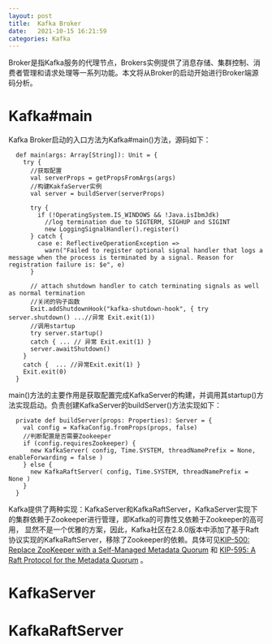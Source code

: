 ```yaml
---
layout: post 
title:  Kafka Broker
date:   2021-10-15 16:21:59 
categories: Kafka
---
```


Broker是指Kafka服务的代理节点，Brokers实例提供了消息存储、集群控制、消费者管理和请求处理等一系列功能。本文将从Broker的启动开始进行Broker端源码分析。

# Kafka#main

Kafka Broker启动的入口方法为Kafka#main()方法，源码如下：

```
  def main(args: Array[String]): Unit = {
    try {
      //获取配置
      val serverProps = getPropsFromArgs(args)
      //构建KakfaServer实例
      val server = buildServer(serverProps)

      try {
        if (!OperatingSystem.IS_WINDOWS && !Java.isIbmJdk)
          //log termination due to SIGTERM, SIGHUP and SIGINT
          new LoggingSignalHandler().register()
      } catch {
        case e: ReflectiveOperationException =>
          warn("Failed to register optional signal handler that logs a message when the process is terminated by a signal. Reason for registration failure is: $e", e)
      }

      // attach shutdown handler to catch terminating signals as well as normal termination
      //关闭的钩子函数
      Exit.addShutdownHook("kafka-shutdown-hook", { try server.shutdown() ...//异常 Exit.exit(1))
      //调用startup
      try server.startup()
      catch { ... // 异常 Exit.exit(1) }
      server.awaitShutdown()
    }
    catch {  ... //异常Exit.exit(1) }
    Exit.exit(0)
  }
```

main()方法的主要作用是获取配置完成KafkaServer的构建，并调用其startup()方法实现启动。负责创建KafkaServer的buildServer()方法实现如下：

```
  private def buildServer(props: Properties): Server = {
    val config = KafkaConfig.fromProps(props, false)
    //判断配置是否需要Zookeeper
    if (config.requiresZookeeper) {
      new KafkaServer( config, Time.SYSTEM, threadNamePrefix = None, enableForwarding = false )
    } else {
      new KafkaRaftServer( config, Time.SYSTEM, threadNamePrefix = None )
    }
  }
```

Kafka提供了两种实现：KafkaServer和KafkaRaftServer，KafkaServer实现下的集群依赖于Zookeeper进行管理，即Kafka的可靠性又依赖于Zookeeper的高可用，
显然不是一个优雅的方案，因此，Kafka社区在2.8.0版本中添加了基于Raft协议实现的KafkaRaftServer，移除了Zookeeper的依赖。具体可见[KIP-500: Replace ZooKeeper with a Self-Managed Metadata Quorum](https://cwiki.apache.org/confluence/display/KAFKA/KIP-500%3A+Replace+ZooKeeper+with+a+Self-Managed+Metadata+Quorum) 和 [KIP-595: A Raft Protocol for the Metadata Quorum](https://cwiki.apache.org/confluence/display/KAFKA/KIP-595%3A+A+Raft+Protocol+for+the+Metadata+Quorum) 。

# KafkaServer


# KafkaRaftServer